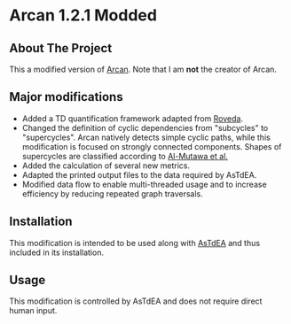 # Arcan 1.2.1 Modded

## About The Project
This a modified version of [Arcan](https://gitlab.com/essere.lab.public/arcan). Note that I am **not** the creator of Arcan.

## Major modifications
* Added a TD quantification framework adapted from [Roveda](https://boa.unimib.it/handle/10281/199005).
* Changed the definition of cyclic dependencies from "subcycles" to "supercycles". Arcan natively detects simple cyclic paths, while this modification is focused on strongly connected components. Shapes of supercycles are classified according to [Al-Mutawa et al.](https://ieeexplore.ieee.org/abstract/document/6824106)
* Added the calculation of several new metrics.
* Adapted the printed output files to the data required by AsTdEA.
* Modified data flow to enable multi-threaded usage and to increase efficiency by reducing repeated graph traversals.

## Installation
This modification is intended to be used along with [AsTdEA](https://github.com/PhilippGnoyke/AsTdEA) and thus included in its installation.

## Usage
This modification is controlled by AsTdEA and does not require direct human input.
